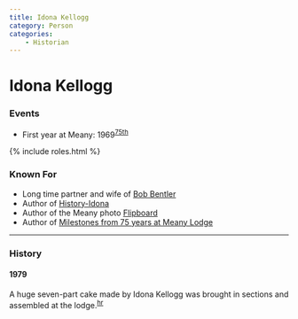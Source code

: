 ```yaml
---
title: Idona Kellogg
category: Person
categories:
    - Historian
---
```

# Idona Kellogg
### Events
- First year at Meany: 1969<sup>[75th][]</sup>

{% include roles.html %}

### Known For
- Long time partner and wife of [Bob Bentler](/Person/Bob-Bentler)
- Author of [History-Idona](/History/Idona)
- Author of the Meany photo [Flipboard](Flipboard)
- Author of [Milestones from 75 years at Meany Lodge](Milestones-from-75-years-at-Meany-Lodge)

---
### History

#### 1979

A huge seven-part cake made by Idona Kellogg was brought in sections and assembled at the lodge.<sup>[hr][]</sup>


[75th]: /Anniversary#75th
[hr]: /History/Reports "Meany History Reports, by Idona Kellogg"
[75m]: /Milestones-from-75-years-at-Meany-Lodge